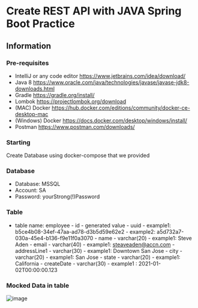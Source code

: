 # Create REST API with JAVA Spring Boot Practice
## Information
### Pre-requisites
- IntelliJ or any code editor https://www.jetbrains.com/idea/download/ 
- Java 8 https://www.oracle.com/java/technologies/javase/javase-jdk8-downloads.html
- Gradle https://gradle.org/install/ 
- Lombok https://projectlombok.org/download
- (MAC) Docker https://hub.docker.com/editions/community/docker-ce-desktop-mac
- (Windows) Docker https://docs.docker.com/desktop/windows/install/
- Postman https://www.postman.com/downloads/ 

### Starting
Create Database using docker-compose that we provided

### Database
- Database: MSSQL
- Account: SA
- Password: yourStrong(!)Password

### Table
- table name: employee
        - id
              - generated value
              - uuid
                      - example1: b5ce4b08-34ef-47aa-ad78-d3b5d59e62e2
                      - example2: a5d732a7-030a-45e4-b136-f9e11f0a3070
        - name
              - varchar(20)
                      - example1: Steve Aden
        - email
              - varchar(40)
                      - example1: steaveaden@accn.com
        - addressLine1
              - varchar(30)
                      - example1: Downtown San Jose
        - city
              - varchar(20)
                      - example1: San Jose
        - state 
              - varchar(20)
                      - example1: California
        - createDate
              - varchar(30)
                    - example1 : 2021-01-02T00:00:00.123
                    
### Mocked Data in table
![image](https://user-images.githubusercontent.com/94523251/142173710-ee7f8618-936f-4e89-add8-d5b90cf6adf4.png)

